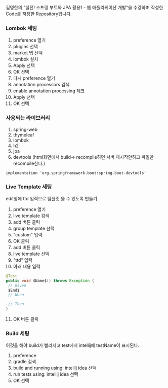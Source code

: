 김영한의 "실전! 스프링 부트와 JPA 활용1 - 웹 애플리케이션 개발"을 수강하며 작성한 Code를 저장한 Repository입니다.

### Lombok 세팅

1. preference 열기
2. plugins 선택
3. market 탭 선택
4. lombok 설치
4. Apply 선택
5. OK 선택
1. 다시 preference 열기
2. annotation processors 검색
3. enable annotation processing 체크
4. Apply 선택
5. OK 선택

### 사용되는 라이브러리

1. spring-web
1. thymeleaf
1. lombok
1. h2
1. jpa
1. devtools (html화면에서 build-> recompile하면 서버 재시작안하고 파일만 recompile한다.)
```
implementation 'org.springframework.boot:spring-boot-devtools'
```


### Live Template 세팅

edit창에 ttd 입력으로 템플릿 뜰 수 있도록 만들기

1. preference 열기
1. live template 검색
1. add 버튼 클릭
1. group template 선택
1. "custom" 입력
1. OK 클릭
1. add 버튼 클릭
1. live template 선택
1. "ttd" 입력
1. 아래 내용 입력
```java
@Test
public void $Name$() throws Exception {
 // Given
 $End$
 // When

 // Then
}

```
11. OK 버튼 클릭

### Build 세팅
이것을 해야 build가 빨라지고 test에서 intellij에 testName이 표시된다.

1. preference
1. gradle 검색
1. build and running using: intellij idea 선택
1. run tests using: intellij idea 선택
1. OK 선택